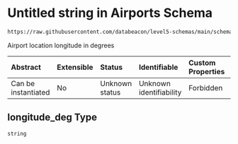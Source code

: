 # Untitled string in Airports Schema

```txt
https://raw.githubusercontent.com/databeacon/level5-schemas/main/schemas/airports.schema.json#/properties/longitude_deg
```

Airport location longitude in degrees

| Abstract            | Extensible | Status         | Identifiable            | Custom Properties | Additional Properties | Access Restrictions | Defined In                                                                      |
| :------------------ | :--------- | :------------- | :---------------------- | :---------------- | :-------------------- | :------------------ | :------------------------------------------------------------------------------ |
| Can be instantiated | No         | Unknown status | Unknown identifiability | Forbidden         | Allowed               | none                | [airports.schema.json\*](../../out/airports.schema.json "open original schema") |

## longitude\_deg Type

`string`
